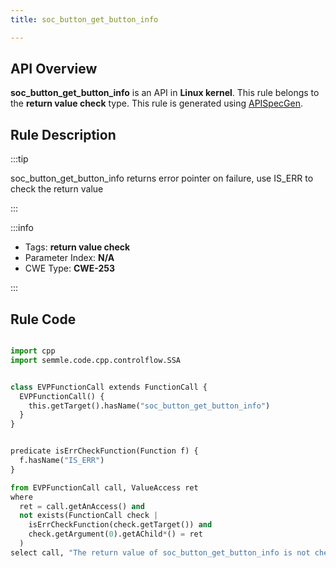 ```yaml
---
title: soc_button_get_button_info

---
```



## API Overview
**soc_button_get_button_info** is an API in **Linux kernel**. This rule belongs to the **return value check** type. This rule is generated using [APISpecGen](../../tools/APISpecGen).
## Rule Description

:::tip

soc_button_get_button_info returns error pointer on failure, use IS_ERR to check the return value

:::

:::info

- Tags: **return value check**
- Parameter Index: **N/A**
- CWE Type: **CWE-253**

:::

## Rule Code
```python

import cpp
import semmle.code.cpp.controlflow.SSA


class EVPFunctionCall extends FunctionCall {
  EVPFunctionCall() {
    this.getTarget().hasName("soc_button_get_button_info")
  }
}


predicate isErrCheckFunction(Function f) {
  f.hasName("IS_ERR") 
}

from EVPFunctionCall call, ValueAccess ret
where
  ret = call.getAnAccess() and
  not exists(FunctionCall check |
    isErrCheckFunction(check.getTarget()) and
    check.getArgument(0).getAChild*() = ret
  )
select call, "The return value of soc_button_get_button_info is not checked with IS_ERR."
    
```